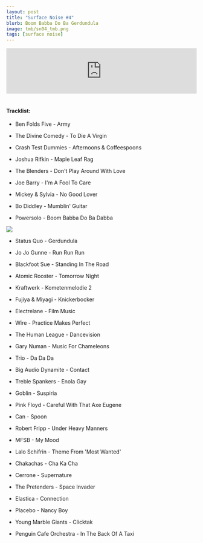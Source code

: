 ```yaml
---
layout: post
title: "Surface Noise #4"
blurb: Boom Babba Do Ba Gerdundula
image: tmb/sn04_tmb.png
tags: [surface noise]
---
```



<iframe width="100%" height="120" src="https://www.mixcloud.com/widget/iframe/?hide_cover=1&feed=%2Fzero_cc%2Fsurface-noise-4-3817%2F" frameborder="0" ></iframe>
&nbsp;

#### Tracklist:

- Ben Folds Five - Army
- The Divine Comedy - To Die A Virgin
- Crash Test Dummies - Afternoons & Coffeespoons
- Joshua Rifkin - Maple Leaf Rag

- The Blenders - Don't Play Around With Love
- Joe Barry - I'm A Fool To Care
- Mickey & Sylvia - No Good Lover
- Bo Diddley - Mumblin' Guitar
- Powersolo - Boom Babba Do Ba Dabba

![](https://lh3.googleusercontent.com/5EYzx6ZuCSUXX-YEB-KVgPNccnjJOYrlU3F7F29lRYgCO3yEYpYikUtSdTq7BMWIuro1ht69D46E2w0AWeBZGV-xOLBB3Cs-cam_zbSa7JHRaiCju0joCu2pVbR_fOAWSvXDzcLg5vmEXhdxr58OqQut_V3J_jHEAxbr7GXhAZlcwBMyPRY8H9GNZlSfe6kTukuXZXK3ugLP-hpcGTF0oS4p4MdrYoZ6bAWI-Vr9rTw0LBnGBQwI2uxReVQHokB1TbwJCcs5RMakAiDx7qAeGDJkMuP3WRbBhe1tK2h6HTM58SkCkzXIswcTThrYr5cmNjlD0958MGHTFg6DJPYIDn_K3_d3nb3k0-9SDRohZVGxOeAAb8jtMpF9V6BL6cslXfMFy1IgvW1IKtFMd4AEVGh42oSYnV9kWrwnqn0G8zxKrUqAjVh9u7xK4AwDfgR6rIZ5lT5nRDMPVOM6yhGIRPtyKlUq_95O7qPrVc5rY28pjrFK36gB3nR0LyFjBX3-j6zCYf9kTCZUgQHidlnlD9ibMfRq6GDBWwenAQFABg1vIg_Gf38yCdY7j3gzkFLwg3MCLQaNNiWAVHtZSJp9sgZoEzA1GBdGIFIQD8ANDp72mqhBW_shKAHeeuIZihgj9bAwNa5EPOz3KXDOpNJ7UhLH=w594-h587-no)

- Status Quo - Gerdundula
- Jo Jo Gunne - Run Run Run
- Blackfoot Sue - Standing In The Road
- Atomic Rooster - Tomorrow Night

- Kraftwerk - Kometenmelodie 2
- Fujiya & Miyagi - Knickerbocker
- Electrelane - Film Music
- Wire - Practice Makes Perfect

- The Human League - Dancevision
- Gary Numan - Music For Chameleons
- Trio - Da Da Da
- Big Audio Dynamite - Contact
- Treble Spankers - Enola Gay

- Goblin - Suspiria
- Pink Floyd - Careful With That Axe Eugene
- Can - Spoon
- Robert Fripp - Under Heavy Manners

- MFSB - My Mood
- Lalo Schifrin - Theme From 'Most Wanted'
- Chakachas - Cha Ka Cha
- Cerrone - Supernature

- The Pretenders - Space Invader
- Elastica - Connection
- Placebo - Nancy Boy
- Young Marble Giants - Clicktak

- Penguin Cafe Orchestra - In The Back Of A Taxi